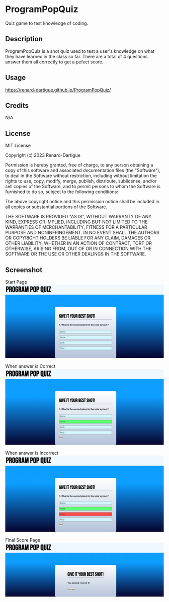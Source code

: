 # ProgramPopQuiz

Quiz game to test knowledge of coding. 



## Description 

ProgramPopQuiz is a shot quiz used to test a user's knowledge on what they have learned in the class so far. There are a total of 4 questions. answer them all correctly to get a pefect score.




## Usage

https://renard-dartigue.github.io/ProgramPopQuiz/



## Credits

N/A



## License
MIT License

Copyright (c) 2023 Renard-Dartigue

Permission is hereby granted, free of charge, to any person obtaining a copy
of this software and associated documentation files (the "Software"), to deal
in the Software without restriction, including without limitation the rights
to use, copy, modify, merge, publish, distribute, sublicense, and/or sell
copies of the Software, and to permit persons to whom the Software is
furnished to do so, subject to the following conditions:

The above copyright notice and this permission notice shall be included in all
copies or substantial portions of the Software.

THE SOFTWARE IS PROVIDED "AS IS", WITHOUT WARRANTY OF ANY KIND, EXPRESS OR
IMPLIED, INCLUDING BUT NOT LIMITED TO THE WARRANTIES OF MERCHANTABILITY,
FITNESS FOR A PARTICULAR PURPOSE AND NONINFRINGEMENT. IN NO EVENT SHALL THE
AUTHORS OR COPYRIGHT HOLDERS BE LIABLE FOR ANY CLAIM, DAMAGES OR OTHER
LIABILITY, WHETHER IN AN ACTION OF CONTRACT, TORT OR OTHERWISE, ARISING FROM,
OUT OF OR IN CONNECTION WITH THE SOFTWARE OR THE USE OR OTHER DEALINGS IN THE
SOFTWARE.



## Screenshot
Start Page
![Start Page](./Assets/images/renard-dartigue.github.io_ProgramPopQuiz_.png)

When answer is Correct
![When answer is correct](./Assets/images/renard-dartigue.github.io_ProgramPopQuiz_%20(1).png)

When answer is Incorrect
![When answer is wrong](./Assets/images/renard-dartigue.github.io_ProgramPopQuiz_%20(2).png)

Final Score Page
![Final score](./Assets/images/renard-dartigue.github.io_ProgramPopQuiz_%20(3).png)



